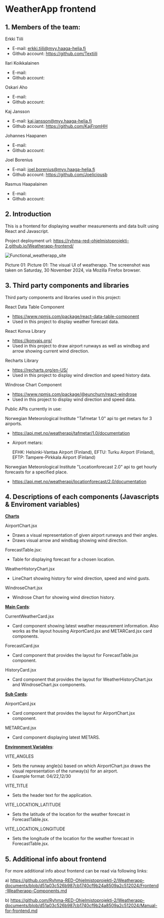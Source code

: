 # WeatherApp frontend

## 1. Members of the team:

Erkki Tiili
- E-mail: erkki.tiili@myy.haaga-helia.fi
- Github account: https://github.com/Textiili

Ilari Koikkalainen
- E-mail:
- Github account:

Oskari Aho
- E-mail:
- Github account:

Kaj Jansson
- E-mail: kaj.jansson@myy.haaga-helia.fi
- Github account: https://github.com/KajFromHH

Johannes Haapanen
- E-mail:
- Github account:

Joel Borenius
- E-mail: joel.borenius@myy.haaga-helia.fi
- Github account: https://github.com/Joeliciousb

Rasmus Haapalainen
- E-mail:
- Github account:

## 2. Introduction

This is a frontend for displaying weather measurements and data built using React and Javascript.

Project deployment url: https://ryhma-red-ohjelmistoprojekti-2.github.io/Weatherapp-frontend/

![Functional_weatherapp_site](https://github.com/user-attachments/assets/b3d5492c-5591-4c59-bd48-8b12e73065bc)

Picture 01: Picture 01: The visual UI of weatherapp. The screenshot was taken on Saturday, 30 November 2024, via Mozilla Firefox browser.

## 3. Third party components and libraries

Third party components and libraries used in this project:

React Data Table Component

- https://www.npmjs.com/package/react-data-table-component
- Used in this project to display weather forecast data.

React Konva Library
- https://konvajs.org/ 
- Used in this project to draw airport runways as well as windbag and arrow showing current wind direction.

Recharts Library
- https://recharts.org/en-US/ 
- Used in this project to display wind direction and speed history data.

Windrose Chart Component
- https://www.npmjs.com/package/@eunchurn/react-windrose
- Used in this project to display wind direction and speed data.

Public APIs currently in use:

Norwegian Meteorological Institute "Tafmetar 1.0" api to get metars for 3 airports.

- https://api.met.no/weatherapi/tafmetar/1.0/documentation

- Airport metars:

  EFHK: Helsinki-Vantaa Airport (Finland), 
  EFTU: Turku Airport (Finland), 
  EFTP: Tampere-Pirkkala Airport (Finland)

Norwegian Meteorological Institute "Locationforecast 2.0" api to get hourly forecasts for a specified place.

- https://api.met.no/weatherapi/locationforecast/2.0/documentation

## 4. Descriptions of each components (Javascripts & Enviroment variables)

<ins>**Charts**</ins>

AirportChart.jsx

- Draws a visual representation of given airport runways and their angles.
- Draws visual arrow and windbag showing wind direction.

ForecastTable.jsx:

- Table for displaying forecast for a chosen location.

WeatherHistoryChart.jsx

- LineChart showing history for wind direction, speed and wind gusts.

WindroseChart.jsx

- Windrose Chart for showing wind direction history.

<ins>**Main Cards**</ins>:

CurrentWeatherCard.jsx

- Card component showing latest weather measurement information. Also works as the layout housing AirportCard.jsx and METARCard.jsx card components.

ForecastCard.jsx

- Card component that provides the layout for ForecastTable.jsx component.

HistoryCard.jsx

- Card component that provides the layout for WeatherHistoryChart.jsx and WindroseChart.jsx components.

<ins>**Sub Cards**</ins>:

AirportCard.jsx

- Card component that provides the layout for AirportChart.jsx component.

METARCard.jsx

- Card component displaying latest METARS.

<ins>**Environment Variables**</ins>:

VITE_ANGLES

- Sets the runway angle(s) based on which AirportChart.jsx draws the visual representation of the runway(s) for an airport.
- Example format: 04/22,12/30

VITE_TITLE

- Sets the header text for the application.

VITE_LOCATION_LATITUDE

- Sets the latitude of the location for the weather forecast in ForecastTable.jsx.

VITE_LOCATION_LONGITUDE

- Sets the longitude of the location for the weather forecast in ForecastTable.jsx.

## 5. Additional info about frontend
For more additional info about frontend can be read via following links:

a) https://github.com/Ryhma-RED-Ohjelmistoprojekti-2/Weatherapp-documents/blob/d51a03c526b987cb1740cf9b24a8509a2c512024/Frontend-Weatherapp-Components.md

b) https://github.com/Ryhma-RED-Ohjelmistoprojekti-2/Weatherapp-documents/blob/d51a03c526b987cb1740cf9b24a8509a2c512024/Manual-for-frontend.md
